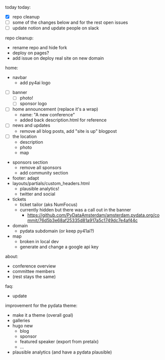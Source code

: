 today today:
- [x] repo cleanup
- [ ] some of the changes below and for the rest open issues
- [ ] update notion and update people on slack

repo cleanup:
- rename repo and hide fork
- deploy on pages?
- add issue on deploy real site on new domain

home:
- navbar
  - add py4ai logo
- [ ] banner
  - [ ] photo!
  - [ ] sponsor logo
- [ ] home announcement (replace it's a wrap)
  - name: "A new conference"
  - added back description.html for reference
- [ ] news and updates
  - remove all blog posts, add "site is up" blogpost
- [ ] the location
  - description
  - photo
  - map
- sponsors section
  - remove all sponsors
  - add community section
- footer: adapt
- layouts/partials/custom_headers.html
  - plausible analytics!
  - twitter and social
- tickets
  - ticket tailor (aks NumFocus)
  - currently hidden but there was a call out in the banner
    - https://github.com/PyDataAmsterdam/amsterdam.pydata.org/commit/76d5b3e68af25335d81a917a5c1749dc7e4af44c
- domain
  - pydata subdomain (or keep py41ai?)
- map
  - broken in local dev
  - generate and change a google api key 

about:
- conference overview
- committee members
- (rest stays the same)

faq:
- update

improvement for the pydata theme:
- make it a theme (overall goal)
- galleries
- hugo new
  - blog
  - sponsor
  - featured speaker (export from pretalx)
  - ...
- plausible analytics (and have a pydata plausible)